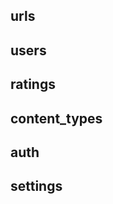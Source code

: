 
urls
-----

users
------

ratings
-------

content_types
-------------

auth
-----

settings
--------

